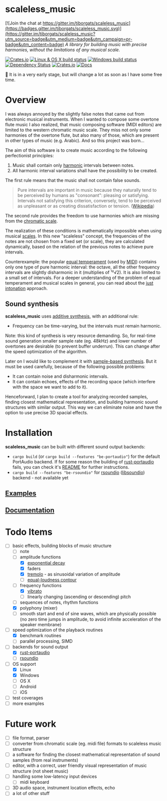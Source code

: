 scaleless_music
=====

[![Join the chat at https://gitter.im/tiborgats/scaleless_music](https://badges.gitter.im/tiborgats/scaleless_music.svg)](https://gitter.im/tiborgats/scaleless_music?utm_source=badge&utm_medium=badge&utm_campaign=pr-badge&utm_content=badge)
*A library for building music with precise harmonies, without the limitations of any musical scale.*

[![Crates.io](https://img.shields.io/crates/v/scaleless_music.svg)](https://crates.io/crates/scaleless_music) [![Linux & OS X build status](https://img.shields.io/travis/tiborgats/scaleless_music.svg?label=Linux%20build)](https://travis-ci.org/tiborgats/scaleless_music) [![Windows build status](https://img.shields.io/appveyor/ci/tiborgats/scaleless-music.svg?label=Windows%20build)](https://ci.appveyor.com/project/tiborgats/scaleless-music) [![Dependency Status](https://dependencyci.com/github/tiborgats/scaleless_music/badge)](https://dependencyci.com/github/tiborgats/scaleless_music) [![Crates.io](https://img.shields.io/crates/l/scaleless_music.svg)](https://github.com/tiborgats/scaleless_music/blob/master/COPYING) [![Docs](https://docs.rs/scaleless_music/badge.svg)](https://docs.rs/scaleless_music)

:construction: It is in a very early stage, but will change a lot as soon as I have some free time.

# Overview

I was always annoyed by the slightly false notes that came out from electronic musical instruments. When I wanted to compose some overtone flute music I also realized, that music composing software (MIDI editors) are limited to the western chromatic music scale. They miss not only some harmonies of the overtone flute, but also many of those, which are present in other types of music (e.g. Arabic). And so this project was born...

The aim of this software is to create music according to the following perfectionist principles:

1. Music shall contain only [harmonic](https://en.wikipedia.org/wiki/Harmony) intervals between notes.
2. All harmonic interval variations shall have the possibility to be created.

The first rule means that the music shall not contain false sounds.
> Pure intervals are important in music because they naturally tend to be perceived by humans as "consonant": pleasing or satisfying. Intervals not satisfying this criterion, conversely, tend to be perceived as unpleasant or as creating dissatisfaction or tension. ([Wikipedia](https://en.wikipedia.org/wiki/Just_intonation))

The second rule provides the freedom to use harmonies which are missing from the [chromatic scale](https://en.wikipedia.org/wiki/Chromatic_scale).

The realization of these conditions is mathematically impossible when using musical [scales](https://en.wikipedia.org/wiki/Scale_(music)). In this new "scaleless" concept, the frequencies of the notes are not chosen from a fixed set (or scale), they are calculated dynamically, based on the relation of the previous notes to achieve pure intervals.

Counterexample: the popular [equal temperament](https://en.wikipedia.org/wiki/Equal_temperament) (used by [MIDI](https://en.wikipedia.org/wiki/MIDI)) contains only one type of pure harmonic interval: the octave, all the other frequency intervals are slightly disharmonic in it (multiplies of ¹²√2). It is also limited to a small set of intervals. For a deeper understanding of the problem of equal temperament and musical scales in general, you can read about the [just intonation](https://en.wikipedia.org/wiki/Just_intonation) approach.

## Sound synthesis
**scaleless_music** uses [additive synthesis](https://en.wikipedia.org/wiki/Additive_synthesis), with an additional rule:
* Frequency can be time-varying, but the intervals must remain harmonic.

Note: this kind of synthesis is very resource demanding. So, for real-time sound generation smaller sample rate (eg. 48kHz) and lower number of overtones are desirable (to prevent buffer underrun). This can change after the speed optimization of the algorithm.

Later on I would like to complement it with [sample-based synthesis](https://en.wikipedia.org/wiki/Sample-based_synthesis). But it must be used carefully, because of the following possible problems:
* It can contain noise and disharmonic intervals.
* It can contain echoes, effects of the recording space (which interfere with the space we want to add to it).

Henceforward, I plan to create a tool for analyzing recorded samples, finding closest mathematical representation, and building harmonic sound structures with similar output. This way we can eliminate noise and have the option to use precise 3D spacial effects.

# Installation
**scaleless_music** can be built with different sound output backends:
- `cargo build` (or `cargo build --features "be-portaudio"`) for the default PortAudio backend. If for some reason the building of [rust-portaudio](https://github.com/RustAudio/rust-portaudio) fails, you can check it's [README](https://github.com/RustAudio/rust-portaudio/blob/master/README.md) for further instructions.
- `cargo build --features "be-rsoundio"` for [rsoundio](https://github.com/klingtnet/rsoundio) ([libsoundio](http://libsound.io/)) backend - not available yet

## [Examples](https://github.com/tiborgats/scaleless_music/tree/master/examples)

## [Documentation](https://tiborgats.github.io/scaleless_music/)

# Todo Items
- [ ] basic effects, building blocks of music structure
  - [ ] note
  - [ ] amplitude functions
    - [x] [exponential decay](https://en.wikipedia.org/wiki/Exponential_decay)
    - [x] faders
    - [x] [tremolo](https://en.wikipedia.org/wiki/Tremolo) - as sinusoidal variation of amplitude
    - [ ] [equal-loudness contour](https://en.wikipedia.org/wiki/Equal-loudness_contour)
  - [ ] frequency functions
    - [x] [vibrato](https://en.wikipedia.org/wiki/Vibrato)
    - [ ] linearly changing (ascending or descending) pitch
  - [ ] sequences of notes, rhythm functions
  - [x] polyphony (mixer)
  - [ ] smooth start and end of sine waves, which are physically possible (no zero time jumps in amplitude, to avoid infinite acceleration of the speaker membrane)
- [ ] speed optimization of the playback routines
  - [x] benchmark routines
  - [ ] parallel processing, SIMD
- [ ] backends for sound output
  - [x] [rust-portaudio](https://github.com/RustAudio/rust-portaudio)
  - [ ] [rsoundio](https://github.com/klingtnet/rsoundio)
- [ ] OS support
  - [x] Linux
  - [x] Windows
  - [ ] OS X
  - [ ] Android
  - [ ] iOS
- [ ] test coverages
- [ ] more examples

# Future work
- [ ] file format, parser
- [ ] converter from chromatic scale (eg. midi file) formats to scaleless music structure
- [ ] a software for finding the closest mathematical representation of sound samples (from real instruments)
- [ ] editor, with a correct, user friendly visual representation of music structure (not sheet music)
- [ ] handling some low-latency input devices
  - [ ] midi keyboard
- [ ] 3D audio space, instrument location effects, echo
- [ ] a lot of other stuff

